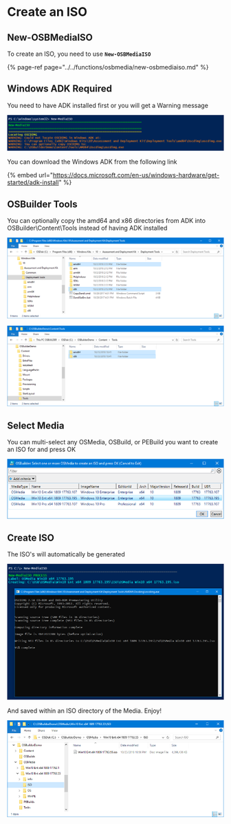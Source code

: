 # Create an ISO

## New-OSBMediaISO

To create an ISO, you need to use **`New-OSBMediaISO`**

{% page-ref page="../../functions/osbmedia/new-osbmediaiso.md" %}

## Windows ADK Required

You need to have ADK installed first or you will get a Warning message

![](../../../../.gitbook/assets/2018-10-23_22-38-53.png)

You can download the Windows ADK from the following link

{% embed url="https://docs.microsoft.com/en-us/windows-hardware/get-started/adk-install" %}

## OSBuilder Tools

You can optionally copy the amd64 and x86 directories from ADK into OSBuilder\Content\Tools instead of  having ADK installed

![C:\Program Files \(x86\)\Windows Kits\10\Assessment and Deployment Kit\Deployment Tools](../../../../.gitbook/assets/2018-10-23_22-44-52.png)

![&amp;lt;OSBuilder SourcePath&amp;gt;\Content\Tools](../../../../.gitbook/assets/2018-10-23_22-46-23.png)

## Select Media

You can multi-select any OSMedia, OSBuild, or PEBuild you want to create an ISO for and press OK

![](../../../../.gitbook/assets/2018-12-30_22-30-11.png)

## Create ISO

The ISO's will automatically be generated

![](../../../../.gitbook/assets/2018-12-30_22-30-36.png)

And saved within an ISO directory of the Media. Enjoy!

![](../../../../.gitbook/assets/2018-10-23_22-58-52.png)



